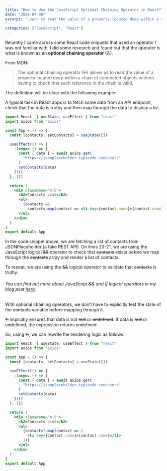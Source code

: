 ```yaml
---
title: "How to Use the JavaScript Optional Chaining Operator in React?"
date: "2021-07-08"
excerpt: "Learn to read the value of a property located deep within a chain of connected objects without having to check that each reference in the chain is valid using the JavaScript optional chaining operator.
"
categories: ["JavaScript", "React"]
---
```


Recently I came across some React code snippets that used an operator I was not familiar with. I did some research and found out that the operator is what is known as an **optional chaining operator** (~~?.~~).

From MDN:

> The optional chaining operator (~~?.~~) allows us to read the value of a property located deep within a chain of connected objects without having to check that each reference in the chain is valid.

The definition will be clear with the following example:

A typical task in React apps is to fetch some data from an API endpoint, check that the data is truthy and then map through the data to display a list.

```jsx {numberLines, 20-21}
import React, { useState, useEffect } from "react"
import axios from "axios"

const App = () => {
  const [contacts, setContacts] = useState([])

  useEffect(() => {
    ;(async () => {
      const { data } = await axios.get(
        "https://jsonplaceholder.typicode.com/users"
      )
      setContacts(data)
    })()
  }, [])

  return (
    <div className="m-5">
      <h2>Contacts List</h2>
      <ul>
        {contacts &&
          contacts.map(contact => <li key={contact.name}>{contact.name}</li>)}
      </ul>
    </div>
  )
}
export default App
```

In the code snippet above, we are fetching a list of contacts from JSONPlaceholder (a fake REST API). On lines 20-21, we are using the JavaScript logical ~~&&~~ operator to check that ~~contacts~~ exists before we map through the ~~contacts~~ array and render a list of contacts.

To repeat, we are using the ~~&&~~ logical operator to validate that ~~contacts~~ is truthy.

###### You can find out more about JavaScript ~~&&~~ and ~~||~~ logical operators in my blog post [here](https://hemanta.io/javascript-logical-operators/).

With optional chaining operators, we don’t have to explicitly test the state of the ~~contacts~~ variable before mapping through it.

~~?.~~ implicitly ensures that data is not ~~null~~ or ~~undefined~~. If data is ~~null~~ or ~~undefined~~, the expression returns ~~undefined~~.

So, using ~~?.~~, we can rewrite the rendering logic as follows:

```jsx {numberLines, 20-21}
import React, { useState, useEffect } from "react"
import axios from "axios"

const App = () => {
  const [contacts, setContacts] = useState([])

  useEffect(() => {
    ;(async () => {
      const { data } = await axios.get(
        "https://jsonplaceholder.typicode.com/users"
      )
      setContacts(data)
    })()
  }, [])

  return (
    <div className="m-5">
      <h2>Contacts List</h2>
      <ul>
        {contacts?.map(contact => (
          <li key={contact.name}>{contact.name}</li>
        ))}
      </ul>
    </div>
  )
}
export default App
```
